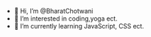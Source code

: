 - 👋 Hi, I’m @BharatChotwani
- 👀 I’m interested in coding,yoga ect.
- 🌱 I’m currently learning JavaScript, CSS ect.

<!---
BharatChotwani/BharatChotwani is a ✨ special ✨ repository because its `README.md` (this file) appears on your GitHub profile.
You can click the Preview link to take a look at your changes.
--->
